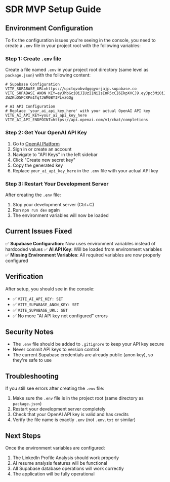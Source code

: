 # SDR MVP Setup Guide

## Environment Configuration

To fix the configuration issues you're seeing in the console, you need to create a `.env` file in your project root with the following variables:

### Step 1: Create `.env` file

Create a file named `.env` in your project root directory (same level as `package.json`) with the following content:

```env
# Supabase Configuration
VITE_SUPABASE_URL=https://upctqvobvdgqqyxrjajp.supabase.co
VITE_SUPABASE_ANON_KEY=eyJhbGciOiJIUzI1NiIsInR5cCI6IkpXVCJ9.eyJpc3MiOiJzdXBhYmFzZSIsInJlZiI6InVwY3Rxdm9idmRncXF5eHJqYWpwIiwicm9sZSI6ImFub24iLCJpYXQiOjE3NTQ2OTE1MDYsImV4cCI6MjA3MDI2NzUwNn0.RrY3DQ5UsRia-ZWZKuO5PCRPm1TqTJWM0BYIPLvzGQg

# AI API Configuration
# Replace 'your_ai_api_key_here' with your actual OpenAI API key
VITE_AI_API_KEY=your_ai_api_key_here
VITE_AI_API_ENDPOINT=https://api.openai.com/v1/chat/completions
```

### Step 2: Get Your OpenAI API Key

1. Go to [OpenAI Platform](https://platform.openai.com/)
2. Sign in or create an account
3. Navigate to "API Keys" in the left sidebar
4. Click "Create new secret key"
5. Copy the generated key
6. Replace `your_ai_api_key_here` in the `.env` file with your actual API key

### Step 3: Restart Your Development Server

After creating the `.env` file:

1. Stop your development server (Ctrl+C)
2. Run `npm run dev` again
3. The environment variables will now be loaded

## Current Issues Fixed

✅ **Supabase Configuration**: Now uses environment variables instead of hardcoded values
✅ **AI API Key**: Will be loaded from environment variables
✅ **Missing Environment Variables**: All required variables are now properly configured

## Verification

After setup, you should see in the console:
- ✅ `VITE_AI_API_KEY: SET`
- ✅ `VITE_SUPABASE_ANON_KEY: SET`
- ✅ `VITE_SUPABASE_URL: SET`
- ✅ No more "AI API key not configured" errors

## Security Notes

- The `.env` file should be added to `.gitignore` to keep your API key secure
- Never commit API keys to version control
- The current Supabase credentials are already public (anon key), so they're safe to use

## Troubleshooting

If you still see errors after creating the `.env` file:

1. Make sure the `.env` file is in the project root (same directory as `package.json`)
2. Restart your development server completely
3. Check that your OpenAI API key is valid and has credits
4. Verify the file name is exactly `.env` (not `.env.txt` or similar)

## Next Steps

Once the environment variables are configured:

1. The LinkedIn Profile Analysis should work properly
2. AI resume analysis features will be functional
3. All Supabase database operations will work correctly
4. The application will be fully operational



